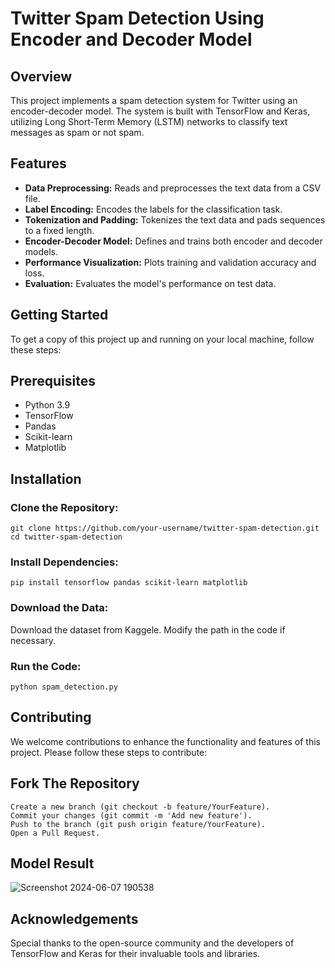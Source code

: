 # **Twitter Spam Detection Using Encoder and Decoder Model**

## **Overview**
This project implements a spam detection system for Twitter using an encoder-decoder model. The system is built with TensorFlow and Keras, utilizing Long Short-Term Memory (LSTM) networks to classify text messages as spam or not spam.

## **Features**
- **Data Preprocessing:** Reads and preprocesses the text data from a CSV file.
- **Label Encoding:** Encodes the labels for the classification task.
- **Tokenization and Padding:** Tokenizes the text data and pads sequences to a fixed length.
- **Encoder-Decoder Model:** Defines and trains both encoder and decoder models.
- **Performance Visualization:** Plots training and validation accuracy and loss.
- **Evaluation:** Evaluates the model's performance on test data.

## **Getting Started**
To get a copy of this project up and running on your local machine, follow these steps:

## **Prerequisites**
+ Python 3.9
+ TensorFlow
+ Pandas
+ Scikit-learn
+ Matplotlib

## **Installation**
### **Clone the Repository:**
```
git clone https://github.com/your-username/twitter-spam-detection.git
cd twitter-spam-detection
```
### **Install Dependencies:**
```
pip install tensorflow pandas scikit-learn matplotlib
```
### **Download the Data:**
Download the dataset from Kaggele.
Modify the path in the code if necessary.
### **Run the Code:**
```
python spam_detection.py
```
## **Contributing**
We welcome contributions to enhance the functionality and features of this project. Please follow these steps to contribute:

## **Fork The Repository**
```
Create a new branch (git checkout -b feature/YourFeature).
Commit your changes (git commit -m 'Add new feature').
Push to the branch (git push origin feature/YourFeature).
Open a Pull Request.
```
## **Model Result**
![Screenshot 2024-06-07 190538](https://github.com/rahul9903/Twitter/assets/130080777/486d2714-4b66-4f0d-8aec-3c1881269218)

## **Acknowledgements**
Special thanks to the open-source community and the developers of TensorFlow and Keras for their invaluable tools and libraries.

